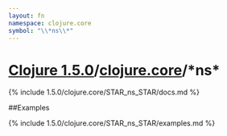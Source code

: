 ```yaml
---
layout: fn
namespace: clojure.core
symbol: "\\*ns\\*"
---
```


# [Clojure 1.5.0](../../)/[clojure.core](../)/\*ns\*

{% include 1.5.0/clojure.core/STAR_ns_STAR/docs.md %}

##Examples

{% include 1.5.0/clojure.core/STAR_ns_STAR/examples.md %}

